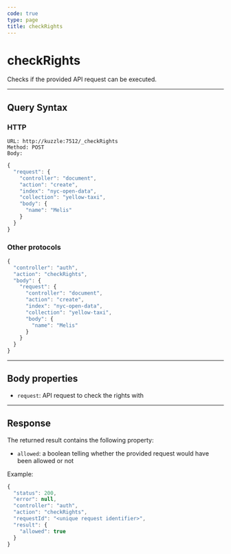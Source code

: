 ```yaml
---
code: true
type: page
title: checkRights
---
```


# checkRights

<SinceBadge version="change-me"/>

Checks if the provided API request can be executed.

---

## Query Syntax

### HTTP

```http
URL: http://kuzzle:7512/_checkRights
Method: POST
Body:
```

```js
{
  "request": {
    "controller": "document",
    "action": "create",
    "index": "nyc-open-data",
    "collection": "yellow-taxi",
    "body": {
      "name": "Melis"
    }
  }
}
```

### Other protocols

```js
{
  "controller": "auth",
  "action": "checkRights",
  "body": {
    "request": {
      "controller": "document",
      "action": "create",
      "index": "nyc-open-data",
      "collection": "yellow-taxi",
      "body": {
        "name": "Melis"
      }
    }
  }
}
```

---

## Body properties

- `request`: API request to check the rights with

---

## Response

The returned result contains the following property:

- `allowed`: a boolean telling whether the provided request would have been allowed or not

Example:

```js
{
  "status": 200,
  "error": null,
  "controller": "auth",
  "action": "checkRights",
  "requestId": "<unique request identifier>",
  "result": {
    "allowed": true
  }
}
```
